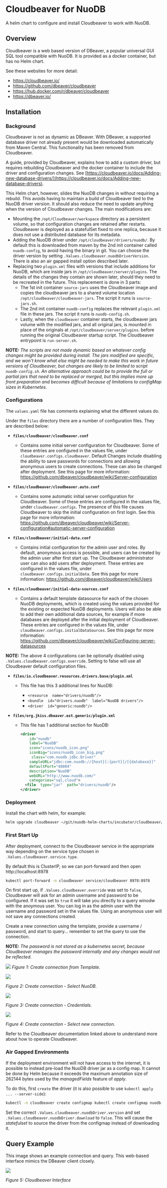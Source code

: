 # Cloudbeaver for NuoDB

A helm chart to configure and install Cloudbeaver to work with NuoDB.

## Overview

Cloudbeaver is a web based version of DBeaver, a popular universal GUI SQL tool compatible with NuoDB.  It is provided as a docker container, but has no Helm chart.

See these websites for more detail:
 - https://cloudbeaver.io/
 - https://github.com/dbeaver/cloudbeaver
 - https://hub.docker.com/r/dbeaver/cloudbeaver
 - https://dbeaver.io/


## Installation

### Background

Cloudbeaver is not as dynamic as DBeaver.  With DBeaver, a supported database driver not already present would be downloaded automatically from Maven Central.  This functionality has been removed from Cloudbeaver.

A guide, provided by Cloudbeaver, explains how to add a custom driver, but requires rebuilding Cloudbeaver and the docker container to include the driver and configuration changes. See [https://cloudbeaver.io/docs/Adding-new-database-drivers/](https://cloudbeaver.io/docs/Adding-new-database-drivers).

This Helm chart, however, slides the NuoDB changes in without requiring a rebuild.  This avoids having to maintain a build of Cloudbeaver tied to the NuoDB driver version.  It should also reduce the need to update anything when the version of Cloudbeaver changes.   The main modifications are:

 - Mounting the `/opt/Cloudbeaver/workspace` directory as a persistent volume, so that configuration changes are retained after restarts.  Cloudbeaver is deployed as a statefulSet fixed to one replica, because it does not use a distributed database for its metadata.
 - Adding the NuoDB driver under `/opt/cloudbeaver/drivers/nuodb/`.  By default this is downloaded from maven by the 2nd init container called `nuodb-config`, to avoid having the binary in git.  You can choose the driver version by setting `.Values.cloudbeaver.nuodbDriverVersion`.  There is also an air gapped install option described later.
 - Replacing two `plugin.xml` files with versions that include additions for NuoDB, which are inside jars in `/opt/cloudbeaver/server/plugins`.  The details of the changes they contain are shown later, should they need to be recreated in the future.  This replacement is done in 3 parts:
	 - The 1st init container `source-jars` uses the Cloudbeaver image and copies the cloudbeaver jars to a shared volume location `/opt/cloudbeaver/cloudbeaver-jars`.    The script it runs is `source-jars.sh`.
	 - The 2nd init container `nuodb-config` replaces the relevant `plugin.xml` file in these jars.  The script it runs is `nuodb-config.sh`.
	 - Lastly, when the `cloudbeaver` container starts, the cloudbeaver jars volume with the modified jars, and all original jars, is mounted in place of the originals at `/opt/cloudbeaver/server/plugins`. before running the original Cloudbeaver startup script.  The Cloudbeaver entrypoint is `run-server.sh`.

**NOTE:** *The scripts are not made dynamic based on whatever config changes might be provided during install.  The jars modified are specific, and we won't know what else might be needed to make this work in future versions of Cloudbeaver, but changes are likely to be limited to script `nuodb-config.sh`.  An alternative approach could be to provide the full or partial jars that need to be replaced or merged, but this implies more up front preparation and becomes difficult because of limitations to configMap sizes in Kubernetes.*


### Configurations

The `values.yaml` file has comments explaining what the different values do.

Under the `files` directory there are a number of configuration files.  They are described below:


* **`files/cloudbeaver/cloudbeaver.conf`**

   * Contains some initial server configuration for Cloudbeaver.  Some of these entries are configured in the values file, under `cloudbeaver.configs.cloudbeaver`.  Default Changes include disabling the ability to save passwords for connections and allowing anonymous users to create connections.  These can also be changed after deployment.  See this page for more information: https://github.com/dbeaver/cloudbeaver/wiki/Server-configuration


* **`files/cloudbeaver/cloudbeaver.auto.conf`**

   * Contains some automatic initial server configuration for Cloudbeaver.  Some of these entries are configured in the values file, under `cloudbeaver.configs`.   The presence of this file causes Cloudbeaver to skip the initial configuration on first login.  See this page for more information: https://github.com/dbeaver/cloudbeaver/wiki/Server-configuration#automatic-server-configuration


* **`files/cloudbeaver/initial-data.conf`**

   * Contains initial configuration for the admin user and roles.  By default, anonymous access is possible, and users can be created by the admin user after first start up.  The Cloudbeaver administrator user can also add users after deployment.  These entries are configured in the values file, under `cloudbeaver.configs.initialData`.  See this page for more information: https://github.com/dbeaver/cloudbeaver/wiki/Users


* **`files/cloudbeaver/initial-data-sources.conf`**

   * Contains a default template datasource for each of the chosen NuoDB deployments, which is created using the values provided for the existing or expected NuoDB deployments.  Users will also be able to add their own additional data sources, for example if more databases are deployed after the initial deployment of Cloudbeaver.  These entries are configured in the values file, under `cloudbeaver.configs.initialDataSources`.  See this page for more information: https://github.com/dbeaver/cloudbeaver/wiki/Configuring-server-datasources

**NOTE:** The above 4 configurations can be optionally disabled using `.Values.cloudbeaver.configs.override`.  Setting to false will use all Cloudbeaver default configuration files.


* **`files/io.cloudbeaver.resources.drivers.base/plugin.xml`**

   * This file has this 3 additional lines for NuoDB:

     - `<resource  name="drivers/nuodb"/>`
     - `<bundle  id="drivers.nuodb"  label="NuoDB drivers"/>`
     - `<driver  id="generic:nuodb"/>`

* **`files/org.jkiss.dbeaver.ext.generic/plugin.xml`**

    * This file has 1 additional section for NuoDB:

       ```xml
       <driver
           id="nuodb"
           label="NuoDB"
           icon="icons/nuodb_icon.png"
           iconBig="icons/nuodb_icon_big.png"
            class="com.nuodb.jdbc.Driver"
           sampleURL="jdbc:com.nuodb://{host}[:{port}]/[{database}]"
           defaultPort="48004"
           description="NuoDB"
           webURL="http://www.nuodb.com/"
           categories="sql,cloud">
         <file  type="jar"  path="drivers/nuodb"/>
       </driver>
       ```

### Deployment

Install the chart with helm, for example:

```sh
helm upgrade cloudbeaver ~/git/nuodb-helm-charts/incubator/cloudbeaver/ --namespace cloudbeaver --install --create-namespace
```

### First Start Up

After deployment, connect to the Cloudbeaver service in the appropriate way depending on the service type chosen in `.Values.cloudbeaver.service.type`.

By default this is ClusterIP, so we can port-forward and then open http://localhost:8978

```sh
kubectl port-forward -n cloudbeaver service/cloudbeaver 8978:8978
```

On first start up, if `.Values.cloudbeaver.override` was set  to `false`, Cloudbeaver will ask for an admin username and password to be configured.  If it was set to `true` it will take you directly to a query winodw with the anoymous user.  You can log in as the admin user with the username and password set in the values file.  Using an anonymous user will not save any connections created.

Create a new connection using the template, provide a username / password, and start to query... remember to set the query to use the connection.

**NOTE:** *The password is not stored as a kubernetes secret, because Cloudbeaver manages the password internally and any changes would not be reflected.*

![](images/create-connection-1.png)
_Figure 1: Create connection from Template._

![](images/create-connection-2.png)

_Figure 2: Create connection - Select NuoDB._

![](images/create-connection-3.png)

_Figure 3: Create connection - Credentials._

![](images/create-connection-4.png)

_Figure 4: Create connection - Select new connection._

Refer to the Cloudbeaver documentation linked above to understand more about how to operate Cloudbeaver.


### Air Gapped Environments

If the deployment environment will not have access to the internet, it is possible to instead pre-load the NuoDB driver jar as a config map.  It cannot be done by Helm because it exceeds the maximum annotation size of 262144 bytes used by the *managedFields* feature of *apply*.

To do this, first `create` the driver (it is also possible to use `kubectl apply ... --server-side`):

```sh
kubectl -n cloudbeaver create configmap kubectl create configmap nuodb-jdbc-jar --from-file=nuodb-jdbc-23.0.0.jar=nuodb-jdbc-23.0.0.jar
```

Set the correct `.Values.cloudbeaver.nuodbDriver.version` and set `.Values.cloudbeaver.nuodbDriver.download` to `false`.  This will cause the _statefulset_ to source the driver from the configmap instead of downloading it.


## Query Example

This image shows an example connection and query.   This web-based interface mimics the DBeaver client closely.

![](images/example-query.png)

_Figure 5: Cloudbeaver Interface_

